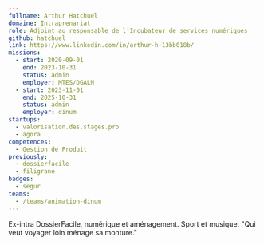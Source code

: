 ```yaml
---
fullname: Arthur Hatchuel
domaine: Intraprenariat
role: Adjoint au responsable de l'Incubateur de services numériques
github: hatchuel
link: https://www.linkedin.com/in/arthur-h-13bb018b/
missions:
  - start: 2020-09-01
    end: 2023-10-31
    status: admin
    employer: MTES/DGALN
  - start: 2023-11-01
    end: 2025-10-31
    status: admin
    employer: dinum
startups:
  - valorisation.des.stages.pro
  - agora
competences:
  - Gestion de Produit
previously:
  - dossierfacile
  - filigrane
badges:
  - segur
teams:
  - /teams/animation-dinum
---
```

Ex-intra DossierFacile, numérique et aménagement. Sport et musique. "Qui veut voyager loin ménage sa monture."
